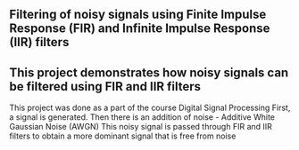 ## Filtering of noisy signals using Finite Impulse Response (FIR) and Infinite Impulse Response (IIR) filters
## This project demonstrates how noisy signals can be filtered using FIR and IIR filters
This project was done as a part of the course Digital Signal Processing
First, a signal is generated. Then there is an addition of noise - Additive White Gaussian Noise (AWGN)
This noisy signal is passed through FIR and IIR filters to obtain a more dominant signal that is free from noise

  
